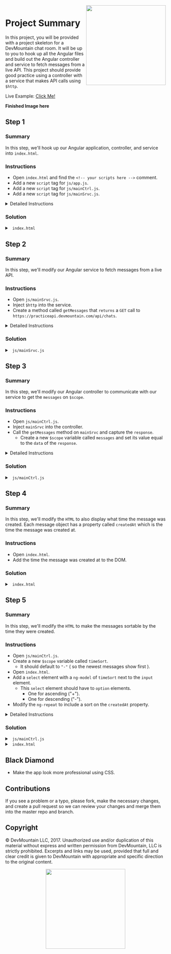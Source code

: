 <img src="https://devmounta.in/img/logowhiteblue.png" width="250" align="right">

# Project Summary

In this project, you will be provided with a project skeleton for a DevMountain chat room. It will be up to you to hook up all the Angular files and build out the Angular controller and service to fetch messages from a live API. This project should provide good practice using a controller with a service that makes API calls using `$http`.

Live Example: <a href="#">Click Me!</a>

<b>Finished Image here</b>

## Step 1

### Summary

In this step, we'll hook up our Angular application, controller, and service into `index.html`.

### Instructions

* Open `index.html` and find the `<!-- your scripts here -->` comment.
* Add a new `script` tag for `js/app.js`.
* Add a new `script` tag for `js/mainCtrl.js`.
* Add a new `script` tag for `js/mainSrvc.js`.

<details>

<summary> Detailed Instructions </summary>

<br />

Let's begin by opening `index.html` and finding the `<!-- your scripts here -->`. This is the perfect spot to load in our Angular javascript files because it is just below the AngularJS CDN. We'll need to add a new `script` tag for all our Angular files in the `js/` folder.

```html
<script src="js/app.js"></script>
<script src="js/mainCtrl.js"></script>
<script src="js/mainSrvc.js"></script>
```

</details>

### Solution

<details>

<summary> <code> index.html </code> </summary>

```html
<!DOCTYPE HTML>
<html ng-app="chatroom">
  <head>
    <link rel="stylesheet" href="http://maxcdn.bootstrapcdn.com/bootstrap/3.2.0/css/bootstrap.min.css">
    <link rel="stylesheet" href="http://maxcdn.bootstrapcdn.com/bootstrap/3.2.0/css/bootstrap-theme.min.css">
    <link rel="stylesheet" type="text/css" href="styles.css">
  </head>
  <body ng-controller="mainCtrl">
    <div class="main-container">
      <h1> DevMountain Chat Room </h1>
      <form ng-submit="postMessage(message)">
        <input class="form-control text-box" type="text" ng-model="message" placeholder="Message">
      </form>
      <div class="messages-container">
        <p ng-repeat="message in messages ">
          {{message.message}} </p>
      </div>
    </div>

    <script src="https://ajax.googleapis.com/ajax/libs/angularjs/1.6.6/angular.min.js"></script>
    <!-- your scripts here -->
    <script src="js/app.js"></script>
    <script src="js/mainCtrl.js"></script>
    <script src="js/mainSrvc.js"></script>
  </body>
</html>
```

</details>

## Step 2

### Summary

In this step, we'll modify our Angular service to fetch messages from a live API.

### Instructions

* Open `js/mainSrvc.js`.
* Inject `$http` into the service.
* Create a method called `getMessages` that `returns` a `GET` call to `https://practiceapi.devmountain.com/api/chats`.

<details>

<summary> Detailed Instructions </summary>

<br />

Let's begin by opening `js/mainSrvc.js`. In order to make API calls, we'll need to inject `$http` into our Angular service. We can do this by adding `$http` as a parameter.

```js
angular.module('chatroom').service('mainSrvc', function( $http ) {

});
```

Now that we have access to `$http` we can make a method on the service that fetches the messages from the DevMountain Chat API. Remember that we need to return this `$http` call so our controller can work with a promise and put the messages on `$scope` as soon as they are available.

```js
angular.module('chatroom').service('mainSrvc', function( $http ) {
  this.getMessages = function() {
    return $http({
      method: 'GET',
      url: 'https://practiceapi.devmountain.com/api/chats'
    });
  };
});
```

</details>

### Solution

<details>

<summary> <code> js/mainSrvc.js </code> </summary>

```js
angular.module('chatroom').service('mainSrvc', function( $http ) {
  this.getMessages = function() {
    return $http({
      method: 'GET',
      url: 'https://practiceapi.devmountain.com/api/chats'
    });
  };
});
```

</details>

## Step 3

### Summary

In this step, we'll modify our Angular controller to communicate with our service to get the `messages` on `$scope`.

### Instructions

* Open `js/mainCtrl.js`.
* Inject `mainSrvc` into the controller.
* Call the `getMessages` method on `mainSrvc` and capture the `response`.
  * Create a new `$scope` variable called `messages` and set its value equal to the `data` of the `response`.

<details>

<summary> Detailed Instructions </summary>

<br />

Let's begin by opening `js/mainCtrl.js`. In order to get access to the methods on `mainSrvc`, we'll need to inject it into our `mainCtrl`. We can do this by adding a parameter in `js/mainCtrl.js` called `mainSrvc`.

```js
angular.module('chatroom').controller('mainCtrl', function( $scope, mainSrvc ){

});
```

Now the entire controller will have access to `mainSrvc`. Let's call the `getMessages` method and capture the response.

```js
angular.module('chatroom').controller('mainCtrl', function( $scope, mainSrvc ){
  mainSrvc.getMessages().then( function( response ) {
    
  });
});
```

We can then take the `data` of the response and assign it to a `$scope` value called `messages`. This will allow our `index.html` to display the `messages`.

```js
angular.module('chatroom').controller('mainCtrl', function( $scope, mainSrvc ){
  mainSrvc.getMessages().then( function( response ) {
    $scope.messages = response.data;
  });
});
```

</details>

### Solution

<details>

<summary> <code> js/mainCtrl.js </code> </summary>

```js
angular.module('chatroom').controller('mainCtrl', function( $scope, mainSrvc ){
  mainSrvc.getMessages().then( function( response ) {
    $scope.messages = response.data;
  });
});
```

</details>

## Step 4

### Summary

In this step, we'll modify the `HTML` to also display what time the message was created. Each message object has a property called `createdAt` which is the time the message was created at.

### Instructions

* Open `index.html`.
* Add the time the message was created at to the DOM.

### Solution

<details>

<summary> <code> index.html </code> </summary>

```html
<!DOCTYPE HTML>
<html ng-app="chatroom">
  <head>
    <link rel="stylesheet" href="http://maxcdn.bootstrapcdn.com/bootstrap/3.2.0/css/bootstrap.min.css">
    <link rel="stylesheet" href="http://maxcdn.bootstrapcdn.com/bootstrap/3.2.0/css/bootstrap-theme.min.css">
    <link rel="stylesheet" type="text/css" href="styles.css">
  </head>
  <body ng-controller="mainCtrl">
    <div class="main-container">
      <h1> DevMountain Chat Room </h1>
      <form ng-submit="postMessage(message)">
        <input class="form-control text-box" type="text" ng-model="message" placeholder="Message">
      </form>
      <div class="messages-container">
        <p ng-repeat="message in messages ">
          {{ message.message }} 

          {{ message.createdAt }}
        </p>
      </div>
    </div>

    <script src="https://ajax.googleapis.com/ajax/libs/angularjs/1.6.6/angular.min.js"></script>
    <!-- your scripts here -->
    <script src="js/app.js"></script>
    <script src="js/mainCtrl.js"></script>
    <script src="js/mainSrvc.js"></script>
  </body>
</html>
```

</details>

## Step 5

### Summary

In this step, we'll modify the `HTML` to make the messages sortable by the time they were created.

### Instructions

* Open `js/mainCtrl.js`.
* Create a new `$scope` variable called `timeSort`.
  * It should default to `"-"` ( so the newest messages show first ).
* Open `index.html`.
* Add a `select` element with a `ng-model` of `timeSort` next to the `input` element.
  * This `select` element should have to `option` elements. 
    * One for ascending ("+"). 
    * One for descending ("-").
* Modify the `ng-repeat` to include a sort on the `createdAt` property.

<details>

<summary> Detailed Instructions </summary>

<br />

Let's begin by opening `js/mainCtrl.js` and a new `$scope` variable called `timeSort`. We'll use this as the `ng-model` for ascending or descending our sorting. Since we want to display the newest messages first, let's default `timeSort` to `"-"`.

```js
$scope.timeSort = "-";
```

We can then open `index.html` and use a `select` element with two `option` elements to control the sorting of our messages. Let's add it next to the `input` element. We'll use `timeSort` as the `ng-model` for the `select` element. Also, don't forget that the `option` elements will need `value` attributes so they can update the `ng-model`.

```html
<form ng-submit="postMessage(message)">
  <input class="form-control text-box" type="text" ng-model="message" placeholder="Message">
  <select ng-model="timeSort">
    <option value="-">Newest</option>
    <option value="+">Oldest</option>
  </select>
</form>
```

Now all we need to do is update the `ng-repeat` to have a `orderBy`. We can add this in using a `|`. Remember that `orderBy` ascendes or decsends by `+` or `-`. So if we want to order by the `createdAt` property, we'll need either `+createdAt` or `-createdAt`. We can make this dynamic using the `timeSort` `ng-model`. You'll need up with:

```html
<div class="messages-container">
  <p ng-repeat="message in messages | orderBy:timeSort + message.createdAt">
    {{ message.message }} 

    {{ message.createdAt }}
  </p>
</div>
```

</details>

### Solution

<details>

<summary> <code> js/mainCtrl.js </code> </summary>

```js
angular.module('chatroom').controller('mainCtrl', function( $scope, mainSrvc ){
    mainSrvc.getMessages().then( function( response ) {
      $scope.messages = response.data;
    });

    $scope.timeSort = "-";
});
```

</details>

<details>

<summary> <code> index.html </code> </summary>

```html
<!DOCTYPE HTML>
<html ng-app="chatroom">
  <head>
    <link rel="stylesheet" href="http://maxcdn.bootstrapcdn.com/bootstrap/3.2.0/css/bootstrap.min.css">
    <link rel="stylesheet" href="http://maxcdn.bootstrapcdn.com/bootstrap/3.2.0/css/bootstrap-theme.min.css">
    <link rel="stylesheet" type="text/css" href="styles.css">
  </head>
  <body ng-controller="mainCtrl">
    <div class="main-container">
      <h1> DevMountain Chat Room </h1>
      <form ng-submit="postMessage(message)">
        <input class="form-control text-box" type="text" ng-model="message" placeholder="Message">
        <select ng-model="timeSort">
          <option value="-">Newest</option>
          <option value="+">Oldest</option>
        </select>
      </form>
      <div class="messages-container">
        <p ng-repeat="message in messages | orderBy:timeSort + message.createdAt">
          {{ message.message }} 

          {{ message.createdAt }}
        </p>
      </div>
    </div>

    <script src="https://ajax.googleapis.com/ajax/libs/angularjs/1.6.6/angular.min.js"></script>
    <!-- your scripts here -->
    <script src="js/app.js"></script>
    <script src="js/mainCtrl.js"></script>
    <script src="js/mainSrvc.js"></script>
  </body>
</html>
```

</details>

## Black Diamond

* Make the app look more professional using CSS.

## Contributions

If you see a problem or a typo, please fork, make the necessary changes, and create a pull request so we can review your changes and merge them into the master repo and branch.

## Copyright

© DevMountain LLC, 2017. Unauthorized use and/or duplication of this material without express and written permission from DevMountain, LLC is strictly prohibited. Excerpts and links may be used, provided that full and clear credit is given to DevMountain with appropriate and specific direction to the original content.

<p align="center">
<img src="https://devmounta.in/img/logowhiteblue.png" width="250">
</p>